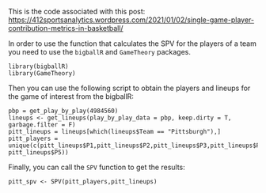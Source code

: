 This is the code associated with this post: https://412sportsanalytics.wordpress.com/2021/01/02/single-game-player-contribution-metrics-in-basketball/ 

In order to use the function that calculates the SPV for the players of a team you need to use the ```bigballR``` and ```GameTheory``` packages. 

```
library(bigballR)
library(GameTheory)
```

Then you can use the following script to obtain the players and lineups for the game of interest from the bigballR: 

```
pbp = get_play_by_play(4984560)
lineups <- get_lineups(play_by_play_data = pbp, keep.dirty = T, garbage.filter = F)
pitt_lineups = lineups[which(lineups$Team == "Pittsburgh"),]
pitt_players = unique(c(pitt_lineups$P1,pitt_lineups$P2,pitt_lineups$P3,pitt_lineups$P4, pitt_lineups$P5))
```

Finally, you can call the ```SPV``` function to get the results:

```
pitt_spv <- SPV(pitt_players,pitt_lineups)
```
